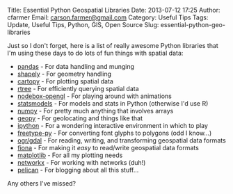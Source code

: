 Title: Essential Python Geospatial Libraries
Date: 2013-07-12 17:25
Author: cfarmer
Email: carson.farmer@gmail.com
Category: Useful Tips
Tags: Update, Useful Tips, Python, GIS, Open Source
Slug: essential-python-geo-libraries

Just so I don't forget, here is a list of really awesome Python libraries that
I'm using these days to do lots of fun things with spatial data:

* [pandas][] - For data handling and munging
* [shapely][] - For geometry handling
* [cartopy][] - For plotting spatial data
* [rtree][] - For efficiently querying spatial data
* [nodebox-opengl][] - For playing around with animations
* [statsmodels][] - For models and stats in Python (otherwise I'd use R)
* [numpy][] - For pretty much anything that involves arrays
* [geopy][] - For geolocating and things like that
* [ipython][] - For a wondering interactive environment in which to play
* [freetype-py][] - For converting font glyphs to polygons (odd I know...)
* [ogr/gdal][] - For reading, writing, and transforming geospatial data formats
* [fiona][] - For making it _easy_ to read/write geospatial data formats
* [matplotlib][] - For all my plotting needs
* [networkx][] - For working with networks (duh!)
* [pelican][] - For blogging about all this stuff...

Any others I've missed?

[pandas]: http://pandas.pydata.org/
[shapely]: https://pypi.python.org/pypi/Shapely
[cartopy]: http://scitools.org.uk/cartopy/
[rtree]: http://toblerity.github.io/rtree/
[nodebox-opengl]: http://www.cityinabottle.org/nodebox/
[statsmodels]: http://statsmodels.sourceforge.net/
[numpy]: http://www.numpy.org/
[geopy]: https://code.google.com/p/geopy/
[ipython]: http://ipython.org/
[freetype-py]: https://code.google.com/p/freetype-py/
[ogr/gdal]: https://pypi.python.org/pypi/GDAL/
[matplotlib]: http://matplotlib.org/
[fiona]: http://toblerity.github.io/fiona/
[networkx]: http://networkx.github.io/
[pelican]: http://docs.getpelican.com/en/3.2/
<!--more-->



